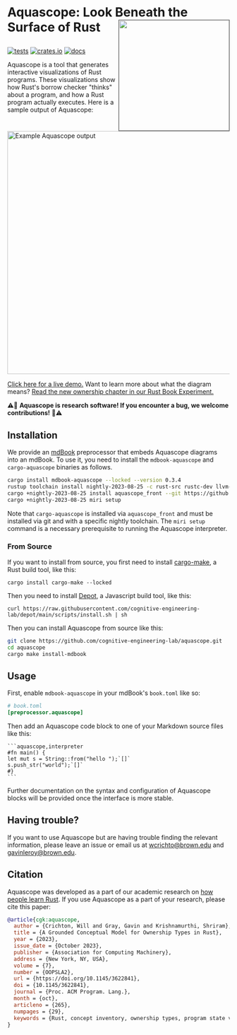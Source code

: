 # <span>Aquascope: Look Beneath the Surface of Rust</span><img src="https://user-images.githubusercontent.com/663326/219528078-e8792f31-02b3-447f-97ed-f3c0fbb4f557.png" style="float: right; border: 1px solid #555;" height="250" /></p>

[![tests](https://github.com/cognitive-engineering-lab/aquascope/actions/workflows/ci.yml/badge.svg)](https://github.com/cognitive-engineering-lab/aquascope/actions/workflows/ci.yml)
[![crates.io](https://img.shields.io/crates/v/mdbook-aquascope.svg)](https://crates.io/crates/mdbook-aquascope)
[![docs](https://img.shields.io/badge/docs-built-blue)](https://cel.cs.brown.edu/aquascope/doc/aquascope/)

Aquascope is a tool that generates interactive visualizations of Rust programs. These visualizations show how Rust's borrow checker "thinks" about a program, and how a Rust program actually executes. Here is a sample output of Aquascope:

<img alt="Example Aquascope output" src="https://user-images.githubusercontent.com/663326/219532624-a9605540-dac9-4d9b-a5f2-8a3d1ca81f50.png" height="550" />

[Click here for a live demo.](https://cel.cs.brown.edu/aquascope/) Want to learn more about what the diagram means? [Read the new ownership chapter in our Rust Book Experiment.](https://rust-book.cs.brown.edu/ch04-01-what-is-ownership.html)

⚠️🔬 **Aquascope is research software! If you encounter a bug, we welcome contributions!** 🧪⚠️

## Installation

We provide an [mdBook](https://rust-lang.github.io/mdBook/) preprocessor that embeds Aquascope diagrams into an mdBook. To use it, you need to install the `mdbook-aquascope` and `cargo-aquascope` binaries as follows.

```sh
cargo install mdbook-aquascope --locked --version 0.3.4
rustup toolchain install nightly-2023-08-25 -c rust-src rustc-dev llvm-tools-preview miri
cargo +nightly-2023-08-25 install aquascope_front --git https://github.com/cognitive-engineering-lab/aquascope --tag v0.3.4 --locked
cargo +nightly-2023-08-25 miri setup
```

Note that `cargo-aquascope` is installed via `aquascope_front` and must be installed via git and with a specific nightly toolchain. The `miri setup` command is a necessary prerequisite to running the Aquascope interpreter.

### From Source

If you want to install from source, you first need to install [cargo-make](https://github.com/sagiegurari/cargo-make), a Rust build tool, like this:

```
cargo install cargo-make --locked
```

Then you need to install [Depot](https://github.com/cognitive-engineering-lab/depot/), a Javascript build tool, like this:

```
curl https://raw.githubusercontent.com/cognitive-engineering-lab/depot/main/scripts/install.sh | sh
```

Then you can install Aquascope from source like this:

```sh
git clone https://github.com/cognitive-engineering-lab/aquascope.git
cd aquascope
cargo make install-mdbook
```

## Usage

First, enable `mdbook-aquascope` in your mdBook's `book.toml` like so:

```toml
# book.toml
[preprocessor.aquascope]
```

Then add an Aquascope code block to one of your Markdown source files like this:

    ```aquascope,interpreter
    #fn main() {
    let mut s = String::from("hello ");`[]`
    s.push_str("world");`[]`
    #}
    ```

Further documentation on the syntax and configuration of Aquascope blocks will be provided once the interface is more stable.

## Having trouble?

If you want to use Aquascope but are having trouble finding the relevant information, please leave an issue or email us at <wcrichto@brown.edu> and <gavinleroy@brown.edu>.

## Citation

Aquascope was developed as a part of our academic research on [how people learn Rust](https://dl.acm.org/doi/10.1145/3622841). If you use Aquascope as a part of your research, please cite this paper:

```bibtex
@article{cgk:aquascope,
  author = {Crichton, Will and Gray, Gavin and Krishnamurthi, Shriram},
  title = {A Grounded Conceptual Model for Ownership Types in Rust},
  year = {2023},
  issue_date = {October 2023},
  publisher = {Association for Computing Machinery},
  address = {New York, NY, USA},
  volume = {7},
  number = {OOPSLA2},
  url = {https://doi.org/10.1145/3622841},
  doi = {10.1145/3622841},
  journal = {Proc. ACM Program. Lang.},
  month = {oct},
  articleno = {265},
  numpages = {29},
  keywords = {Rust, concept inventory, ownership types, program state visualization}
}
```

